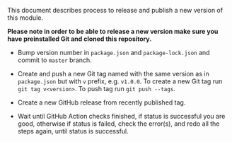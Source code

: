 This document describes process to release and publish a new version of this module.

**Please note in order to be able to release a new version make sure you have preinstalled Git
and cloned this repository.**

* Bump version number in `package.json` and `package-lock.json` and commit to `master` branch.

* Create and push a new Git tag named with the same version as in `package.json` but with `v` prefix, e.g. `v1.0.0`.
  To create a new Git tag run `git tag v<version>`. To push tag run `git push --tags`.

* Create a new GitHub release from recently published tag. 

* Wait until GitHub Action checks finished, if status is successful you are good, otherwise
  if status is failed, check the error(s), and redo all the steps again, until status is successful.
